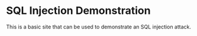 # SQL Injection Demonstration

This is a basic site that can be used to demonstrate an SQL injection attack.
